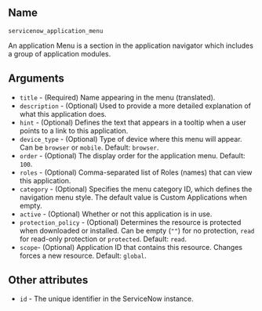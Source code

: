 ## Name

`servicenow_application_menu`

An application Menu is a section in the application navigator which includes a group of application modules.

## Arguments

* `title` - (Required) Name appearing in the menu (translated).
* `description` - (Optional) Used to provide a more detailed explanation of what this application does.
* `hint` - (Optional) Defines the text that appears in a tooltip when a user points to a link to this application.
* `device_type` - (Optional) Type of device where this menu will appear. Can be `browser` or `mobile`. Default: `browser`.
* `order` - (Optional) The display order for the application menu. Default: `100`.
* `roles` - (Optional) Comma-separated list of Roles (names) that can view this application.
* `category` - (Optional) Specifies the menu category ID, which defines the navigation menu style. The default value is Custom Applications when empty.
* `active` - (Optional) Whether or not this application is in use.
* `protection_policy` - (Optional) Determines the resource is protected when downloaded or installed. Can be empty (`""`) for no protection, `read` for read-only protection or `protected`. Default: `read`.
* `scope`- (Optional) Application ID that contains this resource. Changes forces a new resource. Default: `global`.

## Other attributes
* `id` - The unique identifier in the ServiceNow instance.
